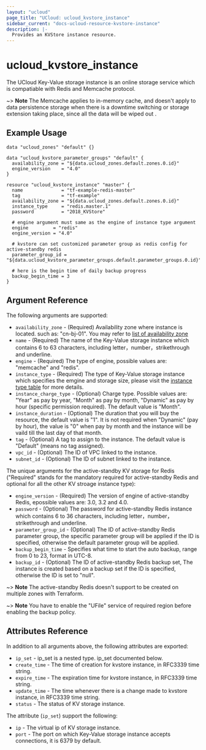 ```yaml
---
layout: "ucloud"
page_title: "UCloud: ucloud_kvstore_instance"
sidebar_current: "docs-ucloud-resource-kvstore-instance"
description: |-
  Provides an KVStore instance resource.
---
```


# ucloud_kvstore_instance

The UCloud Key-Value storage instance is an online storage service which is compatiable with Redis and Memcache protocol.

~> **Note** The Memcache applies to in-memory cache, and doesn't apply to data persistence storage when there is a downtime switching or storage extension taking place, since all the data will be wiped out .

## Example Usage

```hcl
data "ucloud_zones" "default" {}

data "ucloud_kvstore_parameter_groups" "default" {
  availability_zone = "${data.ucloud_zones.default.zones.0.id}"
  engine_version    = "4.0"
}

resource "ucloud_kvstore_instance" "master" {
  name              = "tf-example-redis-master"
  tag               = "tf-example"
  availability_zone = "${data.ucloud_zones.default.zones.0.id}"
  instance_type     = "redis.master.1"
  password          = "2018_KVStore"

  # engine argument must same as the engine of instance type argument
  engine         = "redis"
  engine_version = "4.0"

  # kvstore can set customized parameter group as redis config for active-standby redis
  parameter_group_id = "${data.ucloud_kvstore_parameter_groups.default.parameter_groups.0.id}"

  # here is the begin time of daily backup progress
  backup_begin_time = 3
}
```

## Argument Reference

The following arguments are supported:

* `availability_zone` - (Required) Availability zone where instance is located. such as: "cn-bj-01". You may refer to [list of availability zone](https://docs.ucloud.cn/api/summary/regionlist)
* `name` - (Required) The name of the Key-Value storage instance which contains 6 to 63 characters, including letter，number，strikethrough and underline.
* `engine` - (Required) The type of engine, possible values are: "memcache" and "redis".
* `instance_type` - (Required) The type of Key-Value storage instance which specifies the emgine and storage size, please visit the [instance type table](/docs/providers/ucloud/appendix/kvstore_instance_type.html.markdown) for more details.
* `instance_charge_type` - (Optional) Charge type. Possible values are: "Year" as pay by year, "Month" as pay by month, "Dynamic" as pay by hour (specific permission required). The default value is "Month".
* `instance_duration` - (Optional) The duration that you will buy the resource, the default value is "1". It is not required when "Dynamic" (pay by hour), the value is "0" when pay by month and the instance will be vaild till the last day of that month.
* `tag` - (Optional) A tag to assign to the instance. The default value is "Default" (means no tag assigned).
* `vpc_id` - (Optional) The ID of VPC linked to the instance.
* `subnet_id` - (Optional) The ID of subnet linked to the instance.

The unique arguments for the active-standby KV storage for Redis ("Required" stands for the mandatory required for active-standby Redis and optional for all the other KV stroage instance type):

* `engine_version` - (Required) The version of engine of active-standby Redis, epossible values are: 3.0, 3.2 and 4.0.
* `password` - (Optional) The password for active-standby Redis instance which contains 6 to 36 characters, including letter，number，strikethrough and underline.
* `parameter_group_id` - (Optional) The ID of active-standby Redis parameter group, the specific parameter group will be applied if the ID is specified, otherwise the default parameter group will be applied.
* `backup_begin_time` - Specifies what time to start the auto backup, range from 0 to 23, format in UTC-8.
* `backup_id` - (Optional) The ID of active-standby Redis backup set, The instance is created based on a backup set if the ID is specified, otherwise the ID is set to "null".

~> **Note** The active-standby Redis doesn't support to be created on multiple zones with Terraform.

~> **Note** You have to enable the "UFile" service of required region before enabling the backup policy.

## Attributes Reference

In addition to all arguments above, the following attributes are exported:

* `ip_set` - ip_set is a nested type. ip_set documented below.
* `create_time` - The time of creation for kvstore instance, in RFC3339 time string.
* `expire_time` - The expiration time for kvstore instance, in RFC3339 time string.
* `update_time` - The time whenever there is a change made to kvstore instance, in RFC3339 time string.
* `status` - The status of KV storage instance.

The attribute (`ip_set`) support the following:

* `ip` - The virtual ip of KV storage instance.
* `port` - The port on which Key-Value storage instance accepts connections, it is 6379 by default.
